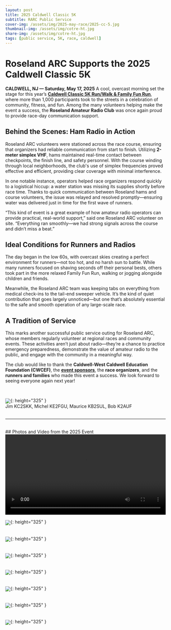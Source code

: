 ```yaml
---
layout: post
title: 2025 Caldwell Classic 5K
subtitle: RARC Public Service
cover-img: /assets/img/2025-may-race/2025-cc-5.jpg
thumbnail-img: /assets/img/cotre-ht.jpg
share-img: /assets/img/cotre-ht.jpg
tags: [public service, 5K, race, caldwell]
---
```


# Roseland ARC Supports the 2025 Caldwell Classic 5K

**CALDWELL, NJ — Saturday, May 17, 2025**
A cool, overcast morning set the stage for this year’s **[Caldwell Classic 5K Run/Walk & Family Fun Run](https://runsignup.com/Race/NJ/WestCaldwell/CWCEFRUNFOREDUCATION)**, where more than 1,000 participants took to the streets in a celebration of community, fitness, and fun. Among the many volunteers helping make the event a success, the **Roseland Amateur Radio Club** was once again proud to provide race-day communication support.

## Behind the Scenes: Ham Radio in Action

Roseland ARC volunteers were stationed across the race course, ensuring that organizers had reliable communication from start to finish. Utilizing **2-meter simplex VHF**, hams maintained real-time contact between checkpoints, the finish line, and safety personnel. With the course winding through local neighborhoods, the club's use of simplex frequencies proved effective and efficient, providing clear coverage with minimal interference.

In one notable instance, operators helped race organizers respond quickly to a logistical hiccup: a water station was missing its supplies shortly before race time. Thanks to quick communication between Roseland hams and course volunteers, the issue was relayed and resolved promptly—ensuring water was delivered just in time for the first wave of runners.

“This kind of event is a great example of how amateur radio operators can provide practical, real-world support,” said one Roseland ARC volunteer on site. “Everything ran smoothly—we had strong signals across the course and didn’t miss a beat.”

## Ideal Conditions for Runners and Radios

The day began in the low 60s, with overcast skies creating a perfect environment for runners—not too hot, and no harsh sun to battle. While many runners focused on shaving seconds off their personal bests, others took part in the more relaxed Family Fun Run, walking or jogging alongside children and friends.

Meanwhile, the Roseland ARC team was keeping tabs on everything from medical check-ins to the tail-end sweeper vehicle. It’s the kind of quiet contribution that goes largely unnoticed—but one that’s absolutely essential to the safe and smooth operation of any large-scale race.

## A Tradition of Service

This marks another successful public service outing for Roseland ARC, whose members regularly volunteer at regional races and community events. These activities aren’t just about radio—they’re a chance to practice emergency preparedness, demonstrate the value of amateur radio to the public, and engage with the community in a meaningful way.

The club would like to thank the **Caldwell-West Caldwell Education Foundation (CWCEF)**, the **[event sponsors](https://runsignup.com/Race/CWCEFRUNFOREDUCATION/Page-2)**, the **race organizers**, and the **runners and families** who made this event a success. We look forward to seeing everyone again next year!

<br/>

[<img align="center" src="/assets/img/2025-may-race/group-photo.jpeg">](../assets/img/2025-may-race/group-photo.jpeg){: height="325" }<br/>
Jim KC2SKK, Michel KE2FGU, Maurice KB2SUL, Bob K2AUF<br/><br/>

---

<br/>
## Photos and Video from the 2025 Event

<br/>
<video controls width="720" height="405" style="max-width:100%; height:auto;">
  <source src="/assets/img/2025-may-race/video-1.mp4" type="video/mp4" />
  Your browser does not support the video tag.
</video>
<br/>

[<img align="center" src="/assets/img/2025-may-race/2025-cc-1.jpg">](../assets/img/2025-may-race/2025-cc-1.jpg){: height="325" }<br/>
<br/>
<br/>
[<img align="center" src="/assets/img/2025-may-race/2025-cc-2.jpg">](../assets/img/2025-may-race/2025-cc-2.jpg){: height="325" }<br/>
<br/>
<br/>
[<img align="center" src="/assets/img/2025-may-race/2025-cc-3.jpg">](../assets/img/2025-may-race/2025-cc-3.jpg){: height="325" }<br/>
<br/>
<br/>
[<img align="center" src="/assets/img/2025-may-race/2025-cc-4.jpg">](../assets/img/2025-may-race/2025-cc-4.jpg){: height="325" }<br/>
<br/>
<br/>
[<img align="center" src="/assets/img/2025-may-race/2025-cc-5.jpg">](../assets/img/2025-may-race/2025-cc-5.jpg){: height="325" }<br/>
<br/>
<br/>
[<img align="center" src="/assets/img/2025-may-race/2025-cc-6.jpg">](../assets/img/2025-may-race/2025-cc-6.jpg){: height="325" }<br/>
<br/>
<br/>
[<img align="center" src="/assets/img/2025-may-race/2025-cc-7.jpg">](../assets/img/2025-may-race/2025-cc-7.jpg){: height="325" }<br/>
<br/>

